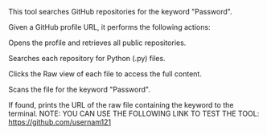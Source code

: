 This tool searches GitHub repositories for the keyword "Password".

Given a GitHub profile URL, it performs the following actions:

Opens the profile and retrieves all public repositories.

Searches each repository for Python (.py) files.

Clicks the Raw view of each file to access the full content.

Scans the file for the keyword "Password".

If found, prints the URL of the raw file containing the keyword to the terminal.
NOTE: YOU CAN USE THE FOLLOWING LINK TO TEST THE TOOL: https://github.com/usernam121
